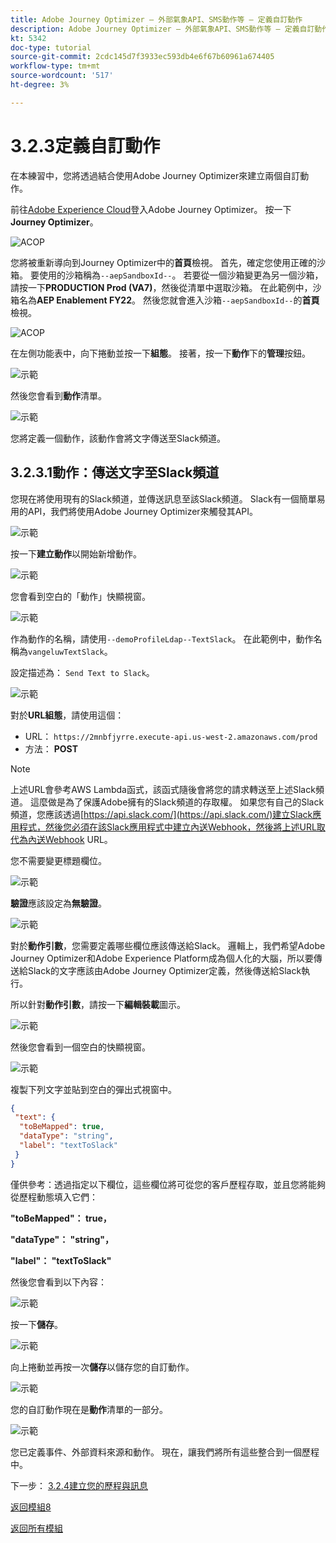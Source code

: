 ```yaml
---
title: Adobe Journey Optimizer — 外部氣象API、SMS動作等 — 定義自訂動作
description: Adobe Journey Optimizer — 外部氣象API、SMS動作等 — 定義自訂動作
kt: 5342
doc-type: tutorial
source-git-commit: 2cdc145d7f3933ec593db4e6f67b60961a674405
workflow-type: tm+mt
source-wordcount: '517'
ht-degree: 3%

---
```


# 3.2.3定義自訂動作

在本練習中，您將透過結合使用Adobe Journey Optimizer來建立兩個自訂動作。

前往[Adobe Experience Cloud](https://experience.adobe.com)登入Adobe Journey Optimizer。 按一下&#x200B;**Journey Optimizer**。

![ACOP](./../../../modules/ajo-b2c/module3.2/images/acophome.png)

您將被重新導向到Journey Optimizer中的&#x200B;**首頁**&#x200B;檢視。 首先，確定您使用正確的沙箱。 要使用的沙箱稱為`--aepSandboxId--`。 若要從一個沙箱變更為另一個沙箱，請按一下&#x200B;**PRODUCTION Prod (VA7)**，然後從清單中選取沙箱。 在此範例中，沙箱名為&#x200B;**AEP Enablement FY22**。 然後您就會進入沙箱`--aepSandboxId--`的&#x200B;**首頁**&#x200B;檢視。

![ACOP](./../../../modules/ajo-b2c/module3.2/images/acoptriglp.png)

在左側功能表中，向下捲動並按一下&#x200B;**組態**。 接著，按一下&#x200B;**動作**&#x200B;下的&#x200B;**管理**&#x200B;按鈕。

![示範](./images/menuactions.png)

然後您會看到&#x200B;**動作**&#x200B;清單。

![示範](./images/acthome.png)

您將定義一個動作，該動作會將文字傳送至Slack頻道。

## 3.2.3.1動作：傳送文字至Slack頻道

您現在將使用現有的Slack頻道，並傳送訊息至該Slack頻道。 Slack有一個簡單易用的API，我們將使用Adobe Journey Optimizer來觸發其API。

![示範](./images/slack.png)

按一下&#x200B;**建立動作**&#x200B;以開始新增動作。

![示範](./images/adda.png)

您會看到空白的「動作」快顯視窗。

![示範](./images/emptyact.png)

作為動作的名稱，請使用`--demoProfileLdap--TextSlack`。 在此範例中，動作名稱為`vangeluwTextSlack`。

設定描述為： `Send Text to Slack`。

![示範](./images/slackname.png)

對於&#x200B;**URL組態**，請使用這個：

- URL： `https://2mnbfjyrre.execute-api.us-west-2.amazonaws.com/prod`
- 方法： **POST**

>[!NOTE]
>
>上述URL會參考AWS Lambda函式，該函式隨後會將您的請求轉送至上述Slack頻道。 這麼做是為了保護Adobe擁有的Slack頻道的存取權。 如果您有自己的Slack頻道，您應該透過[https://api.slack.com/](https://api.slack.com/)建立Slack應用程式，然後您必須在該Slack應用程式中建立內送Webhook，然後將上述URL取代為內送Webhook URL。

您不需要變更標題欄位。

![示範](./images/slackurl.png)

**驗證**&#x200B;應該設定為&#x200B;**無驗證**。

![示範](./images/slackauth.png)

對於&#x200B;**動作引數**，您需要定義哪些欄位應該傳送給Slack。 邏輯上，我們希望Adobe Journey Optimizer和Adobe Experience Platform成為個人化的大腦，所以要傳送給Slack的文字應該由Adobe Journey Optimizer定義，然後傳送給Slack執行。

所以針對&#x200B;**動作引數**，請按一下&#x200B;**編輯裝載**&#x200B;圖示。

![示範](./images/slackmsgp.png)

然後您會看到一個空白的快顯視窗。

![示範](./images/slackmsgpopup.png)

複製下列文字並貼到空白的彈出式視窗中。

```json
{
 "text": {
  "toBeMapped": true,
  "dataType": "string",
  "label": "textToSlack"
 }
}
```

僅供參考：透過指定以下欄位，這些欄位將可從您的客戶歷程存取，並且您將能夠從歷程動態填入它們：

**&quot;toBeMapped&quot;： true，**

**&quot;dataType&quot;： &quot;string&quot;，**

**&quot;label&quot;： &quot;textToSlack&quot;**

然後您會看到以下內容：

![示範](./images/slackmsgpopup1.png)

按一下&#x200B;**儲存**。

![示範](./images/twiliomsgpopup2.png)

向上捲動並再按一次&#x200B;**儲存**&#x200B;以儲存您的自訂動作。

![示範](./images/slackmsgpopup3.png)

您的自訂動作現在是&#x200B;**動作**&#x200B;清單的一部分。

![示範](./images/slackdone.png)

您已定義事件、外部資料來源和動作。 現在，讓我們將所有這些整合到一個歷程中。

下一步： [3.2.4建立您的歷程與訊息](./ex4.md)

[返回模組8](journey-orchestration-external-weather-api-sms.md)

[返回所有模組](../../../overview.md)
